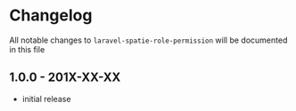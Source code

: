 # Changelog

All notable changes to `laravel-spatie-role-permission` will be documented in this file

## 1.0.0 - 201X-XX-XX

- initial release
